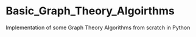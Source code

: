# Basic_Graph_Theory_Algoirthms
Implementation of some Graph Theory Algorithms from scratch in Python
